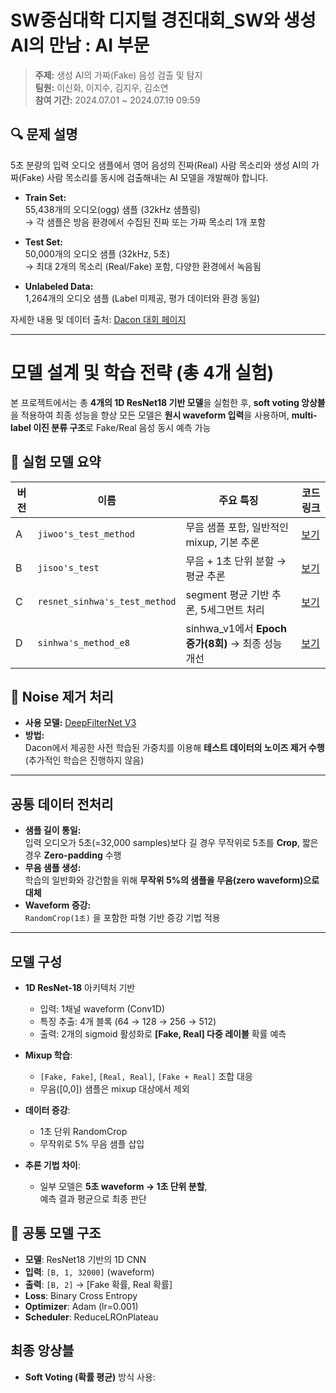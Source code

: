 # SW중심대학 디지털 경진대회_SW와 생성AI의 만남 : AI 부문
> **주제:** 생성 AI의 가짜(Fake) 음성 검출 및 탐지  
> **팀원:** 이신화, 이지수, 김지우, 김소연  
> **참여 기간:** 2024.07.01 ~ 2024.07.19 09:59


## 🔍 문제 설명

5초 분량의 입력 오디오 샘플에서 영어 음성의 진짜(Real) 사람 목소리와 생성 AI의 가짜(Fake) 사람 목소리를 동시에 검출해내는 AI 모델을 개발해야 합니다.

- **Train Set:**  
  55,438개의 오디오(ogg) 샘플 (32kHz 샘플링)  
  → 각 샘플은 방음 환경에서 수집된 진짜 또는 가짜 목소리 1개 포함

- **Test Set:**  
  50,000개의 오디오 샘플 (32kHz, 5초)  
  → 최대 2개의 목소리 (Real/Fake) 포함, 다양한 환경에서 녹음됨

- **Unlabeled Data:**  
  1,264개의 오디오 샘플 (Label 미제공, 평가 데이터와 환경 동일)

자세한 내용 및 데이터 출처: [Dacon 대회 페이지](https://dacon.io/competitions/official/236253/data)

---
# 모델 설계 및 학습 전략 (총 4개 실험)
본 프로젝트에서는 총 **4개의 1D ResNet18 기반 모델**을 실험한 후, **soft voting 앙상블**을 적용하여 최종 성능을 향상
모든 모델은 **원시 waveform 입력**을 사용하며, **multi-label 이진 분류 구조**로 Fake/Real 음성 동시 예측 가능

## 🔄 실험 모델 요약

| 버전 | 이름 | 주요 특징 | 코드 링크 |
|------|------|-----------|-----------|
| A | `jiwoo's_test_method` | 무음 샘플 포함, 일반적인 mixup, 기본 추론 |[보기](./jiwoo's_test_method.py)|
| B | `jisoo's_test` | 무음 + 1초 단위 분할 → 평균 추론 |[보기](./jisoo's_test.py)|
| C | `resnet_sinhwa's_test_method` | segment 평균 기반 추론, 5세그먼트 처리 |[보기](./resnet_sinhwa's_test_method.py)|
| D | `sinhwa's_method_e8` | sinhwa_v1에서 **Epoch 증가(8회)** → 최종 성능 개선 |[보기](./sinhwa's_method_e8.py)|

## 🧪 Noise 제거 처리

- **사용 모델:** [DeepFilterNet V3](https://github.com/Rikorose/DeepFilterNet)  
- **방법:**  
  Dacon에서 제공한 사전 학습된 가중치를 이용해 **테스트 데이터의 노이즈 제거 수행**  
  (추가적인 학습은 진행하지 않음)

---
## 공통 데이터 전처리

- **샘플 길이 통일:**  
  입력 오디오가 5초(=32,000 samples)보다 길 경우 무작위로 5초를 **Crop**, 짧은 경우 **Zero-padding** 수행
- **무음 샘플 생성:**  
  학습의 일반화와 강건함을 위해 **무작위 5%의 샘플을 무음(zero waveform)으로 대체**
- **Waveform 증강:**  
  `RandomCrop(1초)` 을 포함한 파형 기반 증강 기법 적용

---

## 모델 구성

- **1D ResNet-18** 아키텍처 기반
  - 입력: 1채널 waveform (Conv1D)
  - 특징 추출: 4개 블록 (64 → 128 → 256 → 512)
  - 출력: 2개의 sigmoid 활성화로 **[Fake, Real] 다중 레이블** 확률 예측

- **Mixup 학습**:
  - `[Fake, Fake]`, `[Real, Real]`, `[Fake + Real]` 조합 대응
  - 무음([0,0]) 샘플은 mixup 대상에서 제외

- **데이터 증강**:
  - 1초 단위 RandomCrop
  - 무작위로 5% 무음 샘플 삽입

- **추론 기법 차이**:
  - 일부 모델은 **5초 waveform → 1초 단위 분할**,  
    예측 결과 평균으로 최종 판단

## 🧩 공통 모델 구조

- **모델**: ResNet18 기반의 1D CNN
- **입력**: `[B, 1, 32000]` (waveform)
- **출력**: `[B, 2]` → [Fake 확률, Real 확률]
- **Loss**: Binary Cross Entropy
- **Optimizer**: Adam (lr=0.001)
- **Scheduler**: ReduceLROnPlateau

##  최종 앙상블

- **Soft Voting (확률 평균)** 방식 사용:



